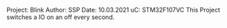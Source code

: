Project: Blink
Author: SSP
Date: 10.03.2021
uC: STM32F107VC
This Project switches a IO on an off every second.
